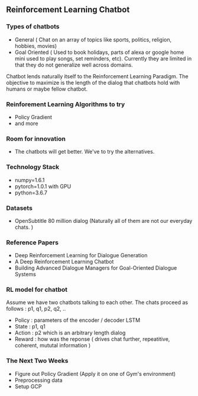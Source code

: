 ## Reinforcement Learning Chatbot

### Types of chatbots
- General ( Chat on an array of topics like sports, politics, religion, hobbies, movies)
- Goal Oriented ( Used to book holidays, parts of alexa or google home mini used to play songs, set reminders, etc). Currently they are limited in that they do not generalize well across domains.

Chatbot lends naturally itself to the Reinforcement Learning Paradigm. The objective to maximize is the length of the dialog that chatbots hold with humans or maybe fellow chatbot.

### Reinforement Learning Algorithms to try
- Policy Gradient
- and more

### Room for innovation
- The chatbots will get better. We've to try the alternatives.

### Technology Stack
- numpy=1.6.1
- pytorch=1.0.1 with GPU
- python=3.6.7

### Datasets
- OpenSubtitle 80 million dialog (Naturally all of them are not our everyday chats. )

### Reference Papers
- Deep Reinforcement Learning for Dialogue Generation
- A Deep Reinforcement Learning Chatbot
- Building Advanced Dialogue Managers for Goal-Oriented Dialogue Systems

### RL model for chatbot
Assume we have two chatbots talking to each other. The chats proceed as follows : p1, q1, p2, q2, ..

- Policy : parameters of the encoder / decoder LSTM
- State : p1, q1
- Action : p2 which is an arbitrary length dialog
- Reward : how was the reponse ( drives chat further, repeatitive, coherent, mututal information )


### The Next Two Weeks
- Figure out Policy Gradient (Apply it on one of Gym's environment)
- Preprocessing data
- Setup GCP 
